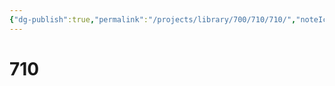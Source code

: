 ```yaml
---
{"dg-publish":true,"permalink":"/projects/library/700/710/710/","noteIcon":"0","created":"2024-01-24T15:24:09.133+09:00","updated":"2024-01-26T18:01:01.929+09:00"}
---
```



# 710

